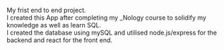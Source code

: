 My frist end to end project. <br />
I created this App after completing my _Nology course to solidify my knowledge as well as learn SQL. <br />
I created the database using mySQL and utilised node.js/express for the backend and react for the front end. <br />